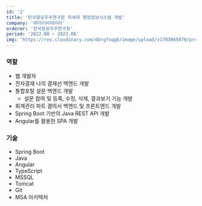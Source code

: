 ```yaml
---
id: '2'
title: '한국항공우주연구원 차세대 행정정보시스템 개발'
company: '㈜아이비데이타'
orderer: '한국항공우주연구원'
period: '2022.08 ~ 2023.06'
img: 'https://res.cloudinary.com/dbrgfvqgb/image/upload/v1703065070/project_2-min_kvxb5d.jpg'
---
```


### 역할

- 웹 개발자
- 전자결재 나의 결재선 백엔드 개발
- 통합포탈 설문 백엔드 개발
  - 설문 참여 및 등록, 수정, 삭제, 결과보기 기능 개발
- 회계관리 파트 결의서 백엔드 및 프론트엔드 개발
- Spring Boot 기반의 Java REST API 개발
- Angular를 활용한 SPA 개발

### 기술

- Spring Boot
- Java
- Angular
- TypeScript
- MSSQL
- Tomcat
- Git
- MSA 아키텍처

